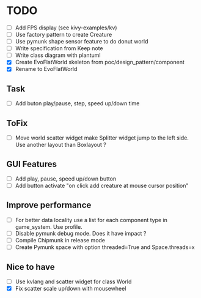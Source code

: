 # TODO

- [ ] Add FPS display (see kivy-examples/kv)
- [ ] Use factory pattern to create Creature
- [ ] Use pymunk shape sensor feature to do donut world
- [ ] Write specification from Keep note
- [ ] Write class diagram with plantuml
- [x] Create EvoFlatWorld skeleton from poc/design_pattern/component
- [x] Rename to EvoFlatWorld

## Task

-[ ] Add buton play/pause, step, speed up/down time

## ToFix

- [ ] Move world scatter widget make Splitter widget jump to the left side. Use another layout than Boxlayout ?

## GUI Features

- [ ] Add play, pause, speed up/down button
- [ ] Add button activate "on click add creature at mouse cursor position"

## Improve performance

- [ ] For better data locality use a list for each component type in game_system. Use profile.
- [ ] Disable pymunk debug mode. Does it have impact ?
- [ ] Compile Chipmunk in release mode
- [ ] Create Pymunk space with option threaded=True and Space.threads=x

## Nice to have

- [ ] Use kvlang and scatter widget for class World
- [x] Fix scatter scale up/down with mousewheel
